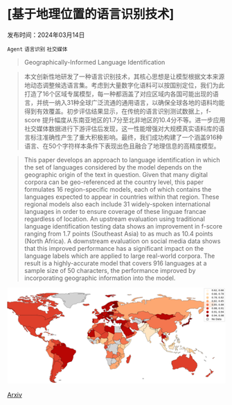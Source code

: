 # [基于地理位置的语言识别技术]

发布时间：2024年03月14日

`Agent` `语言识别` `社交媒体`

> Geographically-Informed Language Identification

> 本文创新性地研发了一种语言识别技术，其核心思想是让模型根据文本来源地动态调整候选语言集。考虑到大量数字化语料可以按国别定位，我们为此打造了16个区域专属模型，每一种都涵盖了对应区域内各国可能出现的语言，并统一纳入31种全球广泛流通的通用语言，以确保全球各地的语料均能得到有效覆盖。初步评估结果显示，在传统的语言识别测试数据上，f-score 提升幅度从东南亚地区的1.7分至北非地区的10.4分不等。进一步应用社交媒体数据进行下游评估后发现，这一性能增强对大规模真实语料库的语言标注准确性产生了重大积极影响。最终，我们成功构建了一个涵盖916种语言、在50个字符样本条件下表现出色且融合了地理信息的高精度模型。

> This paper develops an approach to language identification in which the set of languages considered by the model depends on the geographic origin of the text in question. Given that many digital corpora can be geo-referenced at the country level, this paper formulates 16 region-specific models, each of which contains the languages expected to appear in countries within that region. These regional models also each include 31 widely-spoken international languages in order to ensure coverage of these linguae francae regardless of location. An upstream evaluation using traditional language identification testing data shows an improvement in f-score ranging from 1.7 points (Southeast Asia) to as much as 10.4 points (North Africa). A downstream evaluation on social media data shows that this improved performance has a significant impact on the language labels which are applied to large real-world corpora. The result is a highly-accurate model that covers 916 languages at a sample size of 50 characters, the performance improved by incorporating geographic information into the model.

![基于地理位置的语言识别技术](../../../paper_images/2403.09892/map.agreement.png)

[Arxiv](https://arxiv.org/abs/2403.09892)